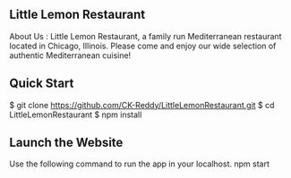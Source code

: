 ## Little Lemon Restaurant
About Us :
Little Lemon Restaurant, a family run Mediterranean restaurant located in Chicago, Illinois. Please come and enjoy our wide selection of authentic Mediterranean cuisine!

## Quick Start
$ git clone https://github.com/CK-Reddy/LittleLemonRestaurant.git
$ cd LittleLemonRestaurant
$ npm install

## Launch the Website
Use the following command to run the app in your localhost.
npm start
